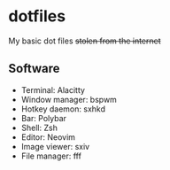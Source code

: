 # dotfiles

My basic dot files ~~stolen from the internet~~

## Software

- Terminal: Alacitty
- Window manager: bspwm
- Hotkey daemon: sxhkd
- Bar: Polybar
- Shell: Zsh
- Editor: Neovim
- Image viewer: sxiv
- File manager: fff

